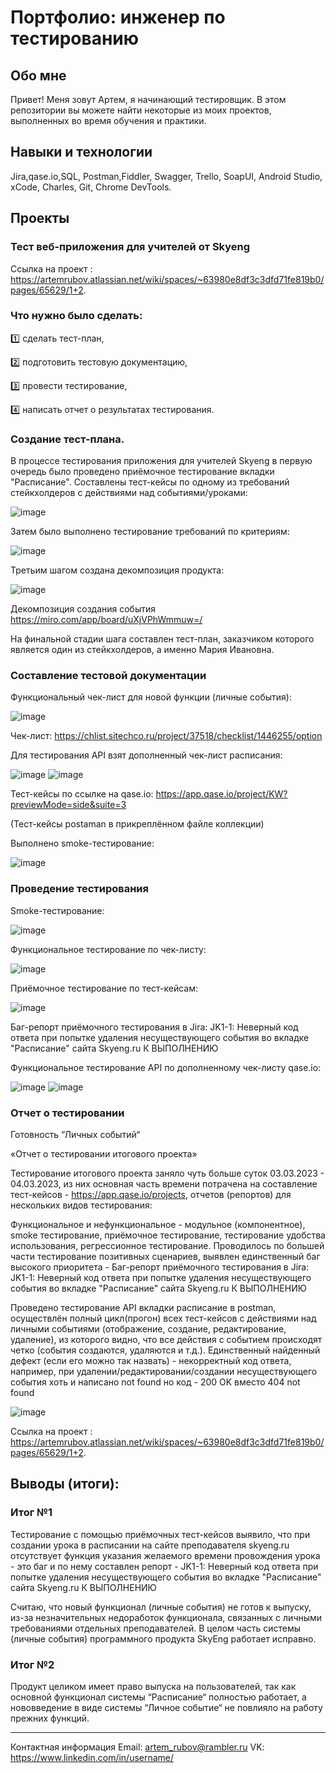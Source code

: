 # Портфолио: инженер по тестированию
## Обо мне
Привет! Меня зовут Артем, я начинающий тестировщик.
В этом репозитории вы можете найти некоторые из моих проектов, выполненных во время обучения и практики.

## Навыки и технологии
Jira,qase.io,SQL, Postman,Fiddler, Swagger, Trello,
SoapUI, Android Studio, xCode, Charles, Git, Chrome DevTools.

## Проекты
### Тест веб-приложения для учителей от Skyeng
Ссылка на проект : https://artemrubov.atlassian.net/wiki/spaces/~63980e8df3c3dfd71fe819b0/pages/65629/1+2.

### Что нужно было сделать:

1️⃣ сделать тест-план,

2️⃣ подготовить тестовую документацию,

3️⃣ провести тестирование,

4️⃣ написать отчет о результатах тестирования.

### Создание тест-плана.
 В процессе тестирования приложения для учителей Skyeng в первую очередь было проведено приёмочное тестирование вкладки "Расписание". Составлены тест-кейсы по одному из требований стейкхолдеров с действиями над событиями/уроками:

![image](https://github.com/kyshtamol/files/blob/main/raspisanie.png)

Затем было выполнено тестирование требований по критериям:

![image](https://github.com/kyshtamol/files/blob/main/trebovania.png)

Третьим шагом создана декомпозиция продукта:

![image](https://github.com/kyshtamol/files/blob/main/decomposition.png)

Декомпозиция создания события  https://miro.com/app/board/uXjVPhWmmuw=/ 

На финальной стадии шага составлен тест-план, заказчиком которого является один из стейкхолдеров, а именно Мария Ивановна.

### Составление тестовой документации
Функциональный чек-лист для новой функции (личные события):

![image](https://github.com/kyshtamol/files/blob/main/functional%20check-list.png)

Чек-лист: https://chlist.sitechco.ru/project/37518/checklist/1446255/option

Для тестирования API взят дополненный чек-лист расписания:

![image](https://github.com/kyshtamol/files/blob/main/api%20check-list.png)
![image](https://github.com/kyshtamol/files/blob/main/api%20check-list2.png)


Тест-кейсы по ссылке на qase.io: https://app.qase.io/project/KW?previewMode=side&suite=3

(Тест-кейсы postaman в прикреплённом файле коллекции)

Выполнено smoke-тестирование:

![image](https://github.com/kyshtamol/files/blob/main/smoke%20test.png)

### Проведение тестирования
Smoke-тестирование:

![image](https://github.com/kyshtamol/files/blob/main/smoke%20testing.png)

Функциональное тестирование по чек-листу:

![image](https://github.com/kyshtamol/files/blob/main/functional%20testing.png)

Приёмочное тестирование по тест-кейсам: 

![image](https://github.com/kyshtamol/files/blob/main/priemochnoe%20testing.png)

Баг-репорт приёмочного тестирования в Jira: JK1-1: Неверный код ответа при попытке удаления несуществующего события  во вкладке "Расписание" сайта Skyeng.ru
К ВЫПОЛНЕНИЮ

Функциональное тестирование API по дополненному чек-листу qase.io:

![image](https://github.com/kyshtamol/files/blob/main/functional%20api%201.png)
![image](https://github.com/kyshtamol/files/blob/main/functional%20api%202.png)


### Отчет о тестировании
Готовность “Личных событий“

«Отчет о тестировании итогового проекта»

Тестирование итогового проекта заняло чуть больше суток 03.03.2023 - 04.03.2023, из них основная часть времени потрачена на составление тест-кейсов - https://app.qase.io/projects, отчетов (репортов) для нескольких видов тестирования:

Функциональное и нефункциональное - модульное (компонентное), smoke тестирование, приёмочное тестирование, тестирование удобства использования, регрессионное тестирование. Проводилось по большей части тестирование позитивных сценариев, выявлен единственный баг высокого приоритета - Баг-репорт приёмочного тестирования в Jira: JK1-1: Неверный код ответа при попытке удаления несуществующего события  во вкладке "Расписание" сайта Skyeng.ru
К ВЫПОЛНЕНИЮ
 

Проведено тестирование API вкладки расписание в postman, осуществлён полный цикл(прогон) всех тест-кейсов с действиями над личными событиями (отображение, создание, редактирование, удаление), из которого видно, что все действия с событием происходят четко (события создаются, удаляются и т.д.). Единственный найденный дефект (если его можно так назвать) - некорректный код ответа, например, при удалении/редактировании/создании несуществующего события хоть и написано not found но код - 200 OK вместо 404 not found


![image](https://github.com/kyshtamol/files/blob/main/erorr%20scrin.png)


Ссылка на проект : https://artemrubov.atlassian.net/wiki/spaces/~63980e8df3c3dfd71fe819b0/pages/65629/1+2.

## Выводы (итоги):

### Итог №1 
Тестирование с помощью приёмочных тест-кейсов выявило, что при создании урока в расписании на сайте преподавателя skyeng.ru отсутствует функция указания желаемого времени провождения урока - это баг и по нему составлен репорт - JK1-1: Неверный код ответа при попытке удаления несуществующего события  во вкладке "Расписание" сайта Skyeng.ru
К ВЫПОЛНЕНИЮ
 

Считаю, что новый функционал (личные события) не готов к выпуску, из-за незначительных недоработок функционала, связанных с личными требованиями отдельных преподавателей. В целом часть системы (личные события) программного продукта SkyEng работает исправно.
### Итог №2
Продукт целиком имеет право выпуска на пользователей, так как основной функционал системы “Расписание“ полностью работает, а нововведение в виде системы “Личное событие“ не повлияло на работу прежних функций.







__________________________________________________________________________________________________________
Контактная информация
Email: artem_rubov@rambler.ru
VK: https://www.linkedin.com/in/username/

